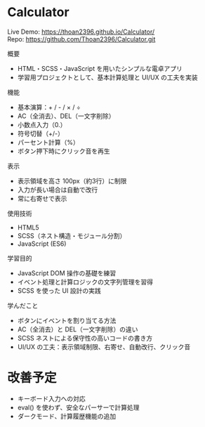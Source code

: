 # Calculator

Live Demo: https://thoan2396.github.io/Calculator/  
Repo: https://github.com/Thoan2396/Calculator.git  

 概要
- HTML・SCSS・JavaScript を用いたシンプルな電卓アプリ  
- 学習用プロジェクトとして、基本計算処理と UI/UX の工夫を実装  

 機能
- 基本演算：+ / - / × / ÷  
- AC（全消去）、DEL（一文字削除）  
- 小数点入力（0.）  
- 符号切替（+/-）  
- パーセント計算（%）  
- ボタン押下時にクリック音を再生  

 表示
- 表示領域を高さ 100px（約3行）に制限  
- 入力が長い場合は自動で改行  
- 常に右寄せで表示  

 使用技術
- HTML5  
- SCSS（ネスト構造・モジュール分割）  
- JavaScript (ES6)  

 学習目的
- JavaScript DOM 操作の基礎を練習  
- イベント処理と計算ロジックの文字列管理を習得  
- SCSS を使った UI 設計の実践  

 学んだこと
- ボタンにイベントを割り当てる方法  
- AC（全消去）と DEL（一文字削除）の違い  
- SCSS ネストによる保守性の高いコードの書き方  
- UI/UX の工夫：表示領域制限、右寄せ、自動改行、クリック音  

# 改善予定
- キーボード入力への対応  
- eval() を使わず、安全なパーサーで計算処理  
- ダークモード、計算履歴機能の追加  
